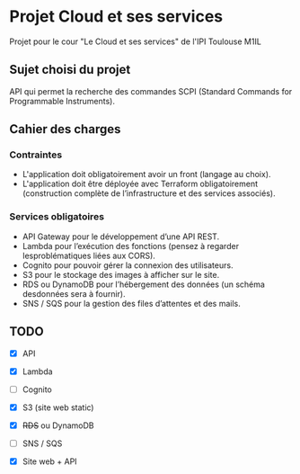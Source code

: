 # Projet Cloud et ses services

Projet pour le cour "Le Cloud et ses services" de l'IPI Toulouse M1IL

## Sujet choisi du projet

API qui permet la recherche des commandes SCPI (Standard Commands for Programmable Instruments).

## Cahier des charges

### Contraintes

- L'application doit obligatoirement avoir un front (langage au choix).
- L'application doit être déployée avec Terraform obligatoirement (construction complète de lʼinfrastructure et des services associés).

### Services obligatoires

- API Gateway pour le développement dʼune API REST.
- Lambda pour lʼexécution des fonctions (pensez à regarder lesproblématiques liées aux CORS).
- Cognito pour pouvoir gérer la connexion des utilisateurs.
- S3 pour le stockage des images à afficher sur le site.
- RDS ou DynamoDB pour lʼhébergement des données (un schéma desdonnées sera à fournir).
- SNS / SQS pour la gestion des files dʼattentes et des mails.

## TODO

- [x] API
- [x] Lambda
- [ ] Cognito
- [x] S3 (site web static)
- [x] ~~RDS~~ ou DynamoDB
- [ ] SNS / SQS

- [x] Site web + API
